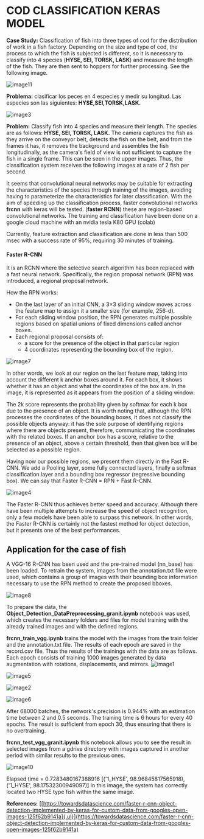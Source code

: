 # COD CLASSIFICATION KERAS MODEL

**Case Study:** Classification of fish into three types of cod for the distribution of work in a fish factory. Depending on the size and type of cod, the process to which the fish is subjected is different, so it is necessary to classify into 4 species (**HYSE, SEI, TORSK, LASK**) and measure the length of the fish. They are then sent to hoppers for further processing. See the following image.

![image11](./Media//media/image11.png)

**Problema:** clasificar los peces en 4 especies y medir su longitud.
Las especies son las siguientes: **HYSE,SEI,TORSK,LASK.**

![image3](./Media//media/image3.png)

 **Problem:** Classify fish into 4 species and measure their length. The species are as follows: **HYSE, SEI, TORSK, LASK.**
 The camera captures the fish as they arrive on the conveyor belt, detects the fish on the belt, and from the frames it has, it removes the background and assembles the fish longitudinally, as the camera's field of view is not sufficient to capture the fish in a single frame. This can be seen in the upper images.
 Thus, the classification system receives the following images at a rate of 2 fish per second.


 It seems that convolutional neural networks may be suitable for extracting the characteristics of the species through training of the images, avoiding having to parameterize the characteristics for later classification. With the aim of speeding up the classification process, faster convolutional networks **frcnn** with keras will be tested. (**faster RCNN**) these are region-based convolutional networks.
 The training and classification have been done on a google cloud machine with an nvidia tesla K80 GPU (colab)

 Currently, feature extraction and classification are done in less than 500 msec with a success rate of 95%, requiring 30 minutes of training.

#### **Faster R-CNN**

 It is an RCNN where the selective search algorithm has been replaced with a fast neural network. Specifically, the region proposal network (RPN) was introduced, a regional proposal network.

 How the RPN works:

- On the last layer of an initial CNN, a 3×3 sliding window moves across the feature map to assign it a smaller size (for example, 256-d).
- For each sliding window position, the RPN generates multiple possible regions based on spatial unions of fixed dimensions called anchor boxes.
- Each regional proposal consists of:
  - a score for the presence of the object in that particular region
  - 4 coordinates representing the bounding box of the region.

![image7](./Media//media/image7.png)

 In other words, we look at our region on the last feature map, taking into account the different k anchor boxes around it. For each box, it shows whether it has an object and what the coordinates of the box are. In the image, it is represented as it appears from the position of a sliding window:

 The 2k score represents the probability given by softmax for each k box due to the presence of an object. It is worth noting that, although the RPN processes the coordinates of the bounding boxes, it does not classify the possible objects anyway: it has the sole purpose of identifying regions where there are objects present, therefore, communicating the coordinates with the related boxes. If an anchor box has a score, relative to the presence of an object, above a certain threshold, then that given box will be selected as a possible region.

 Having now our possible regions, we present them directly in the Fast R-CNN. We add a Pooling layer, some fully connected layers, finally a softmax classification layer and a bounding box regressor (regressive bounding box). We can say that Faster R-CNN = RPN + Fast R-CNN.

 ![image4](./Media//media/image4.png)

 The Faster R-CNN thus achieves better speed and accuracy. Although there have been multiple attempts to increase the speed of object recognition, only a few models have been able to surpass this network. In other words, the Faster R-CNN is certainly not the fastest method for object detection, but it presents one of the best performances.

## Application for the case of fish

 A VGG-16 R-CNN has been used and the pre-trained model (nn_base) has been loaded.
 To retrain the system, images from the annotation.txt file were used, which contains a group of images with their bounding box information necessary to use the RPN method to create the proposed bboxes.

 ![image8](./Media//media/image8.png)

 To prepare the data, the **Object_Detection_DataPreprocessing_granit.ipynb** notebook was used, which creates the necessary folders and files for model training with the already trained images and with the defined regions.

 **frcnn_train_vgg.ipynb** trains the model with the images from the train folder and the annotation.txt file. The results of each epoch are saved in the record.csv file. Thus the results of the trainings with the data are as follows. Each epoch consists of training 1000 images generated by data augmentation with rotations, displacements, and mirrors.
 ![image1](./Media//media/image1.png)

![image5](./Media//media/image5.png)

![image2](./Media//media/image2.png)

![image6](./Media//media/image6.png)

 After 68000 batches, the network's precision is 0.944% with an estimation time between 2 and 0.5 seconds. The training time is 6 hours for every 40 epochs. The result is sufficient from epoch 30, thus ensuring that there is no overtraining.

 **frcnn_test_vgg_granit.ipynb** this notebook allows you to see the result in selected images from a gdrive directory with images captured in another period with similar results to the previous ones.

![image10](./Media//media/image10.png)

 Elapsed time = 0.7283480167388916
 \[(\'1_HYSE\', 98.96845817565918), (\'1_HYSE\', 98.17532300949097)\]
 In this image, the system has correctly located two HYSE type fish within the same image.

 **References:**
 [[https://towardsdatascience.com/faster-r-cnn-object-detection-implemented-by-keras-for-custom-data-from-googles-open-images-125f62b9141a]{.ul}](https://towardsdatascience.com/faster-r-cnn-object-detection-implemented-by-keras-for-custom-data-from-googles-open-images-125f62b9141a)
